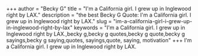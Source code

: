 +++
author = "Becky G"
title = "I'm a California girl. I grew up in Inglewood right by LAX."
description = "the best Becky G Quote: I'm a California girl. I grew up in Inglewood right by LAX."
slug = "im-a-california-girl-i-grew-up-in-inglewood-right-by-lax"
keywords = "I'm a California girl. I grew up in Inglewood right by LAX.,becky g,becky g quotes,becky g quote,becky g sayings,becky g saying,quotes, sayings,quote, saying, motivation"
+++
I'm a California girl. I grew up in Inglewood right by LAX.
